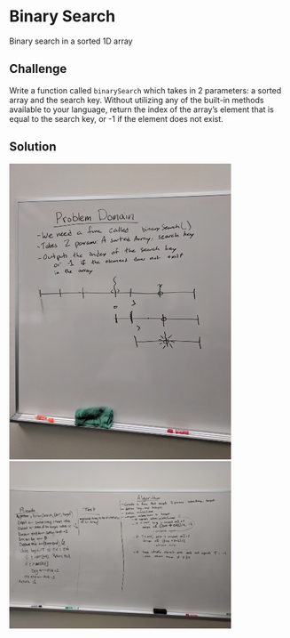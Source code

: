 # Binary Search
Binary search in a sorted 1D array

## Challenge
Write a function called `binarySearch` which takes in 2 parameters: a sorted array and the search key. Without utilizing any of the built-in methods available to your language, return the index of the array’s element that is equal to the search key, or -1 if the element does not exist.

## Solution
<img src="./assets/array_binary_search1.jpg" width="400">
<img src="./assets/array_binary_search2.jpg" width="400">